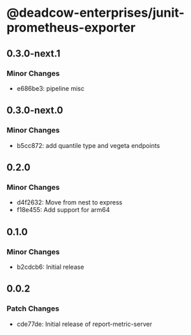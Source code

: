 # @deadcow-enterprises/junit-prometheus-exporter

## 0.3.0-next.1

### Minor Changes

- e686be3: pipeline misc

## 0.3.0-next.0

### Minor Changes

- b5cc872: add quantile type and vegeta endpoints

## 0.2.0

### Minor Changes

- d4f2632: Move from nest to express
- f18e455: Add support for arm64

## 0.1.0

### Minor Changes

- b2cdcb6: Initial release

## 0.0.2

### Patch Changes

- cde77de: Initial release of report-metric-server
